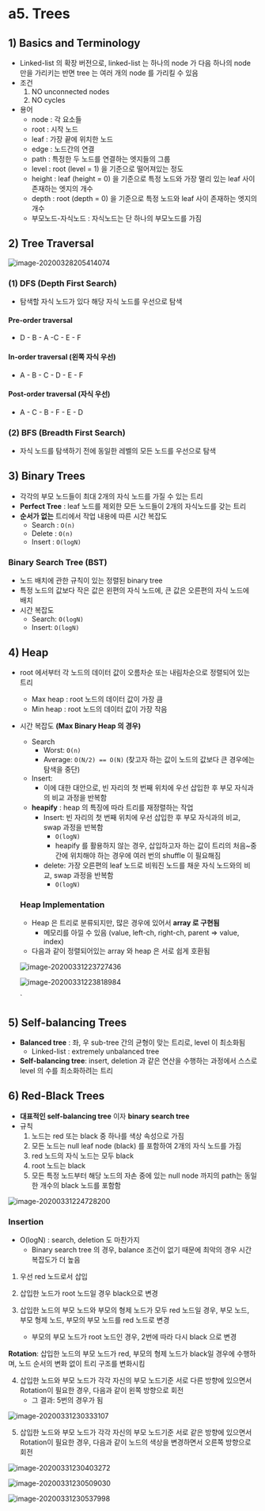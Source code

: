 # a5. Trees

## 1) Basics and Terminology

- Linked-list 의 확장 버전으로, linked-list 는 하나의 node 가 다음 하나의 node 만을 가리키는 반면 tree 는 여러 개의 node 를 가리킬 수 있음
- 조건
  1. NO unconnected nodes
  2. NO cycles
- 용어
  - node : 각 요소들
  - root : 시작 노드
  - leaf : 가장 끝에 위치한 노드
  - edge : 노드간의 연결
  - path : 특정한 두 노드를 연결하는 엣지들의 그룹
  - level : root (level = 1) 을 기준으로 떨어져있는 정도
  - height : leaf (height = 0) 을 기준으로 특정 노드와 가장 멀리 있는 leaf 사이 존재하는 엣지의 개수
  - depth : root (depth = 0) 을 기준으로 특정 노드와 leaf 사이 존재하는 엣지의 개수
  - 부모노드-자식노드 : 자식노드는 단 하나의 부모노드를 가짐

## 2) Tree Traversal

![image-20200328205414074](/Users/eunjung/Documents/CS_learning/DS_Algorithms/udacity_intro2DSnAlgorithms/images//image-20200328205414074.png)

### (1) DFS (Depth First Search)

- 탐색할 자식 노드가 있다 해당 자식 노드를 우선으로 탐색

#### Pre-order traversal

- D - B - A -C - E - F

#### In-order traversal (왼쪽 자식 우선)

- A - B - C - D - E - F

#### Post-order traversal (자식 우선)

- A - C - B - F - E - D



### (2) BFS (Breadth First Search)

- 자식 노드를 탐색하기 전에 동일한 레벨의 모든 노드를 우선으로 탐색



## 3) Binary Trees

- 각각의 부모 노드들이 최대 2개의 자식 노드를 가질 수 있는 트리
- **Perfect Tree** : leaf 노드를 제외한 모든 노드들이 2개의 자식노드를 갖는 트리
- **순서가 없는** 트리에서 작업 내용에 따른 시간 복잡도
  - Search : `O(n)`
  - Delete : `O(n)`
  - Insert : `O(logN)`

### Binary Search Tree (BST)

- 노드 배치에 관한 규칙이 있는 정렬된 binary tree
- 특정 노드의 값보다 작은 값은 왼편의 자식 노드에, 큰 값은 오른편의 자식 노드에 배치
- 시간 복잡도
  - Search: `O(logN)`
  - Insert: `O(logN)`

## 4) Heap

- root 에서부터 각 노드의 데이터 값이 오름차순 또는 내림차순으로 정렬되어 있는 트리

  - Max heap : root 노드의 데이터 값이 가장 큼
  - Min heap : root 노드의 데이터 값이 가장 작음

- 시간 복잡도 **(Max Binary Heap 의 경우)**

  - Search
    - Worst: `O(n)`
    - Average: `O(N/2) == O(N)` (찾고자 하는 값이 노드의 값보다 큰 경우에는 탐색을 중단)
  - Insert:
    - 이에 대한 대안으로, 빈 자리의 첫 번째 위치에 우선 삽입한 후 부모 자식과의 비교 과정을 반복함
  - **heapify** : heap 의 특징에 따라 트리를 재정렬하는 작업
    - Insert: 빈 자리의 첫 번째 위치에 우선 삽입한 후 부모 자식과의 비교, swap 과정을 반복함
      - `O(logN)`
      - heapify 를 활용하지 않는 경우, 삽입하고자 하는 값이 트리의 처음~중간에 위치해야 하는 경우에 여러 번의 shuffle 이 필요해짐
    - delete: 가장 오른편의 leaf 노드로 비워진 노드를 채운  자식 노드와의 비교, swap 과정을 반복함
      - `O(logN)`

  ### Heap Implementation

  - Heap 은 트리로 분류되지만, 많은 경우에 있어서 **array 로 구현됨**
    - 메모리를 아낄 수 있음 (value, left-ch, right-ch, parent => value, index)
  - 다음과 같이 정렬되어있는 array 와 heap 은 서로 쉽게 호환됨

  ![image-20200331223727436](/Users/eunjung/Documents/github-blog/_drafts/images/image-20200331223727436.png)

  ![image-20200331223818984](/Users/eunjung/Documents/github-blog/_drafts/images/image-20200331223818984.png)

  `

## 5) Self-balancing Trees

- **Balanced tree** : 좌, 우 sub-tree 간의 균형이 맞는 트리로, level 이 최소화됨
  - Linked-list : extremely unbalanced tree
- **Self-balancing tree**: insert, deletion 과 같은 연산을 수행하는 과정에서 스스로 level 의 수를 최소화하려는 트리

## 6) Red-Black Trees

- **대표적인 self-balancing tree** 이자 **binary search tree**
- 규칙
  1. 노드는 red 또는 black 중 하나를 색상 속성으로 가짐
  2. 모든 노드는 null leaf node (black) 를 포함하여 2개의 자식 노드를 가짐
  3. red 노드의 자식 노드는 모두 black
  4. root 노드는 black
  5. 모든 특정 노드부터 해당 노드의 자손 중에 있는 null node 까지의 path는 동일한 개수의 black 노드를 포함함

![image-20200331224728200](/Users/eunjung/Documents/github-blog/_drafts/images/image-20200331224728200.png)

### Insertion

- O(logN) : search, deletion 도 마찬가지
  - Binary search tree 의 경우, balance 조건이 없기 때문에 최악의 경우 시간복잡도가 더 높음

1. 우선 red 노드로서 삽입

2. 삽입한 노드가 root 노드일 경우 black으로 변경

3. 삽입한 노드의 부모 노드와 부모의 형제 노드가 모두 red 노드일 경우, 부모 노드, 부모 형제 노드, 부모의 부모 노드를 red 노드로 변경
   - 부모의 부모 노드가 root 노드인 경우, 2번에 따라 다시 black 으로 변경

**Rotation**: 삽입한 노드의 부모 노드가 red, 부모의 형제 노드가 black일 경우에 수행하며, 노드 순서의 변화 없이 트리 구조를 변화시킴

4. 삽입한 노드와 부모 노드가 각각 자신의 부모 노드기준 서로 다른 방향에 있으면서 Rotation이 필요한 경우, 다음과 같이 왼쪽 방향으로 회전
   - 그 결과: 5번의 경우가 됨

![image-20200331230333107](/Users/eunjung/Documents/github-blog/_drafts/images/image-20200331230333107.png)

5. 삽입한 노드와 부모 노드가 각각 자신의 부모 노드기준 서로 같은 방향에 있으면서 Rotation이 필요한 경우, 다음과 같이 노드의 색상을 변경하면서 오른쪽 방향으로 회전

![image-20200331230403272](/Users/eunjung/Documents/github-blog/_drafts/images/image-20200331230403272.png)

![image-20200331230509030](/Users/eunjung/Documents/github-blog/_drafts/images/image-20200331230509030.png)

![image-20200331230537998](/Users/eunjung/Documents/github-blog/_drafts/images/image-20200331230537998.png)

